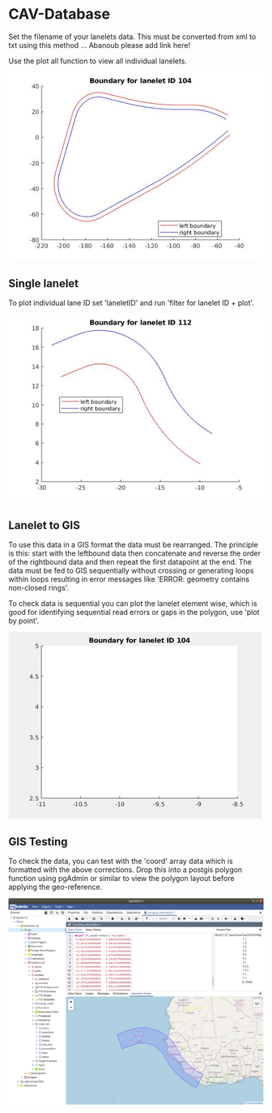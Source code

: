 # CAV-Database

Set the filename of your lanelets data. This must be converted from xml to txt using this method ... Abanoub please add link here!

Use the plot all function to view all individual lanelets. 



![](lanelet104a.jpg)

## Single lanelet
To plot individual lane ID set 'laneletID' and run 'filter for lanelet ID + plot'.


![](lanelet112.jpg)

## Lanelet to GIS
To use this data in a GIS format the data must be rearranged. The principle is this: start with the leftbound data then concatenate and reverse the order of the rightbound data and then repeat the first datapoint at the end. The data must be fed to GIS sequentially without crossing or generating loops within loops resulting in error messages like 'ERROR:  geometry contains non-closed rings'.

To check data is sequential you can plot the lanelet element wise, which is good for identifying sequential read errors or gaps in the polygon, use 'plot by point'.


![](lanelet_ani.gif)

## GIS Testing
To check the data, you can test with the 'coord' array data which is formatted with the above corrections. Drop this into a postgis polygon function using pgAdmin or similar to view the polygon layout before applying the geo-reference.


![](lanelet_raw.png)
